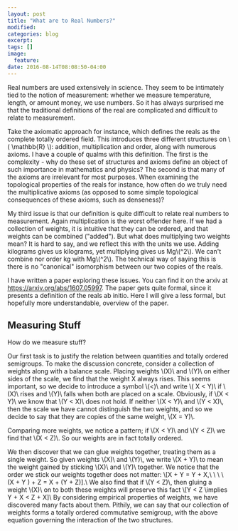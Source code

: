 ```yaml
---
layout: post
title: "What are to Real Numbers?"
modified:
categories: blog
excerpt:
tags: []
image:
  feature:
date: 2016-08-14T08:08:50-04:00
---
```


Real numbers are used extensively in science. They seem to be intimately tied to the notion of measurement: whether we measure temperature, length, or amount money, we use numbers. So it has always surprised me that the traditional definitions of the real are complicated and difficult to relate to measurement.

Take the axiomatic approach for instance, which defines the reals as the complete totally ordered field. This introduces three different structures on \\( \mathbb{R} \\): addition, multiplication and order, along with numerous axioms. I have a couple of qualms with this definition. The first is the complexity - why do these set of structures and axioms define an object of such importance in mathematics and physics? The second is that many of the axioms are irrelevant for most purposes. When examining the topological properties of the reals for instance, how often do we truly need the multiplicative axioms (as opposed to some simple topological consequences of these axioms, such as denseness)?

My third issue is that our definition is quite difficult to relate real numbers to measurement. Again multiplication is the worst offender here. If we had a collection of weights, it is intuitive that they can be ordered, and that weights can be combined ("added"). But what does multiplying two weights mean? It is hard to say, and we reflect this with the units we use. Adding kilograms gives us kilograms, yet multiplying gives us Mg\\(^2\\). We can't combine nor order kg with Mg\\(^2\\). The technical way of saying this is there is no "canonical" isomorphism between our two copies of the reals.

I have written a paper exploring these issues. You can find it on the arxiv at https://arxiv.org/abs/1607.05997. The paper gets quite formal, since it presents a definition of the reals ab initio. Here I will give a less formal, but hopefully more understandable, overview of the paper.

## Measuring Stuff
How do we measure stuff? 

Our first task is to justify the relation between quantities and totally ordered semigroups. To make the discussion concrete, consider a collection of weights along with a balance scale. Placing weights \\(X)\\ and \\(Y)\\ on either sides of the scale, we find that the weight X always rises. This seems important, so we decide to introduce a symbol \\(<)\\  and write \\( X < Y)\\ if \\(X)\\ rises and \\(Y)\\ falls when both are placed on a scale. Obviously, if \\(X < Y)\\ we know that \\(Y < X)\\ does not hold. If neither \\(X < Y)\\ and \\(Y < X)\\, then the scale we have cannot distinguish the two weights, and so we decide to say that they are copies of the same weight, \\(X = Y)\\.

Comparing more weights, we notice a pattern; if \\(X < Y)\\ and \\(Y < Z)\\ we find that \\(X < Z)\\. So our weights are in fact totally ordered.

We then discover that we can glue weights together, treating them as a single weight. So given weights \\(X)\\ and \\(Y)\\, we write \\(X + Y)\\ to mean the weight gained by sticking \\(X)\\ and \\(Y)\\ together. We notice that the order we stick our weights together does not matter:
\\[X + Y = Y + X,\ \ \ \ (X + Y ) + Z = X + (Y + Z)].\\
We also find that if \\(Y < Z)\\, then gluing a weight \\(X)\\ on to both these weights will preserve this fact
\\[Y < Z \implies Y + X < Z + X]\\
By considering empirical properties of weights, we have discovered many facts about them. Pithily, we can say that our collection of weights forms a totally ordered commutative semigroup, with the above equation governing the interaction of the two structures.

